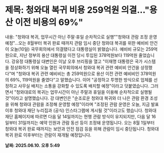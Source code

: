 # **제목: 청와대 복귀 비용 259억원 의결..."용산 이전 비용의 69%"**

  내용: "청와대 복귀, 업무시간 아닌 주말·휴일 순차적으로 실행""청와대 관람 조정 운영 예정"…오는 8월부터 복귀 완료 때까지 관람 임시 중단 청와대 복귀를 위한 예비비 안건이 오늘(10일) 국무회의에서 의결됐다고 대통령실이 밝혔습니다. 예비비 규모는 259억원으로, 지난 정부의 용산 대통령실 이전 당시 투입된 378억원보다 119억원 줄었습니다.  강유정 대통령실 대변인은 이날 오후 브리핑을 열고 "이재명 대통령은 국가 시스템을 정상화하기 위해 오늘 열린 국무회의에서 청와대 복귀 관련 예비비 안건을 상정했다"며 "청와대 복귀 관련 예비비는 총 259억원으로 용산 이전 관련 예비비인 378억원의 69%, 119억원을 줄였다"고 말했습니다.  이어 "공정하고 투명한 방식으로 업체를 선정하고 사무실 배치는 소통을 강화할 수 있도록 배치할 예정"이라고 덧붙였습니다.  그러면서 "청와대로의 복귀는 업무시간이 아닌 주말과 휴일을 이용해 순차적으로 실행될 것"이라고 설명했습니다.  강 대변인은 "순조로운 청와대 복귀와 더 나은 관람 환경 조성을 위해 청와대 관람을 조정해 운영할 예정"이라며 "조정된 관람 운영은 오늘, 지금 발표 이후 청와대 재단 누리집과 (공식) 인스타그램에 게시될 것"이라고도 했습니다.  청와대 재단 홈페이지에 따르면 다음 달 14일까지는 현행 관람 방식이 유지되지만, 다음 달 16일부터 31일까지는 예약 인원과 관람 동선 등이 조정돼 운영됩니다.  오는 8월 1일부터 청와대 복귀 완료 때까지는 보안과 안전 점검 등을 위해 관람이 임시 중단됩니다. 청와대 복귀 완료 이후부터는 관람이 재개될 예정입니다.

  **날짜: 2025.06.10. 오후 5:49**